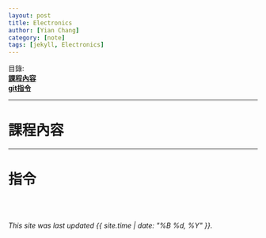 ```yaml
---
layout: post
title: Electronics 
author: [Yian Chang]
category: [note]
tags: [jekyll, Electronics]
---
```

目錄:<br>
[**課程內容**](#課程內容)<br>
[**git指令**](#指令)<br>

---
# 課程內容
---
# 指令
<br>
<br>

*This site was last updated {{ site.time | date: "%B %d, %Y" }}.*



